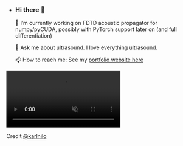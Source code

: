 - ### Hi there 👋

  🔭 I’m currently working on FDTD acoustic propagator for numpy/pyCUDA, possibly with PyTorch support later on (and full differentiation)

  💬 Ask me about ultrasound. I love everything ultrasound.

  📫 How to reach me: See my [portfolio website here](https://www.rey.wiki)

  <!--
  **jerzydziewierz/jerzydziewierz** is a ✨ _special_ ✨ repository because its `README.md` (this file) appears on your GitHub profile.

  Here are some ideas to get you started:

  - 🔭 I’m currently working on ...
  - 🌱 I’m currently learning ...
  - 👯 I’m looking to collaborate on ...
  - 🤔 I’m looking for help with ...
  - 💬 Ask me about ...
  - 📫 How to reach me: ...
  - 😄 Pronouns: ...
  - ⚡ Fun fact: ...
    -->

<video controls muted preload="auto" src="https://www.rey.wiki/george/assets/work_faster.mp4"></video>

Credit [@karlnilo](https://www.instagram.com/karlniilo/)

